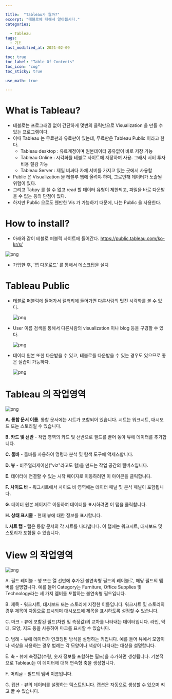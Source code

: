 ```yaml
---

title:  "Tableau가 뭘까?"
excerpt: "테블로에 대해서 알아봅시다."
categories:

  - Tableau
tags:
  - 기초
last_modified_at: 2021-02-09

toc: true
toc_label: "Table Of Contents"
toc_icon: "cog"
toc_sticky: true

use_math: true

---
```


# What is Tableau?

- 테블로는 프로그래밍 없이 간단하게 몇번의 클릭만으로 Visualization 을 만들 수 있는 프로그램이다.
- 이때 Tableau 는 무료판과 유료판이 있는데, 무료판은 Tableau Public 이라고 한다.
  - Tableau desktop : 유료계정이며 원본데이터 공유없이 바로 저장 가능
  - Tableau Online : 시각화를 테블로 사이트에 저장하며 사용. 그래서 서버 투자비용 절감 가능
  - Tableau Server : 제일 비싸다 자체 서버를 가지고 있는 곳에서 사용함
- Public 은 Visualization 을 테블루 웹에 올려야 하며, 그로인해 데이터가 노출될 위험이 있다.
- 그리고 Tabpy 를 쓸 수 없고 read 할 데이터 유형이 제한되고, 파일을 바로 다운받을 수 없는 등의 단점이 있다.
- 하지만 Public 으로도 웬만한 Vis 가 가능하기 때문에, 나는 Public 을 사용한다.



# How to install? 

- 아래와 같이 테블로 퍼블릭 사이트에 들어간다. <https://public.tableau.com/ko-kr/s/>

![png](/assets/images/Tableau/c1.PNG)

- 가입한 후, '앱 다운로드' 를 통해서 데스크탑을 설치



# Tableau Public

- 테블로 퍼블릭에 들어가서 갤러리에 들어가면 다른사람의 멋진 시각화를 볼 수 있다.

  ![png](/assets/images/Tableau/c2.PNG)

- User 이름 검색을 통해서 다른사람의 visualization 이나 blog 등을 구경할 수 있다.

   ![png](/assets/images/Tableau/c3.PNG)

- 데이터 원본 또한 다운받을 수 있고, 테블로를 다운받을 수 있는 경우도 있으므로 좋은 실습이 가능하다.

  ![png](/assets/images/Tableau/c4.PNG)



# Tableau 의 작업영역

![png](/assets/images/Tableau/c5.PNG)

**A. 통합 문서 이름**. 통합 문서에는 시트가 포함되어 있습니다. 시트는 워크시트, 대시보드 또는 스토리일 수 있습니다. 

**B. 카드 및 선반** - 작업 영역의 카드 및 선반으로 필드를 끌어 놓아 뷰에 데이터를 추가합니다.

**C. 툴바** - 툴바를 사용하여 명령과 분석 및 탐색 도구에 액세스합니다.

**D. 뷰** - 비주얼리제이션("viz"라고도 함)을 만드는 작업 공간의 캔버스입니다.

**E.** 데이터에 연결할 수 있는 시작 페이지로 이동하려면 이 아이콘을 클릭합니다. 

**F. 사이드 바** - 워크시트에서 사이드 바 영역에는 데이터 패널 및 분석 패널이 포함됩니다.

**G**. 데이터 원본 페이지로 이동하여 데이터를 표시하려면 이 탭을 클릭합니다. 

**H. 상태 표시줄** - 현재 뷰에 대한 정보를 표시합니다.

**I. 시트 탭** - 탭은 통합 문서의 각 시트를 나타냅니다. 이 탭에는 워크시트, 대시보드 및 스토리가 포함될 수 있습니다. 



# View 의 작업영역

![png](/assets/images/Tableau/c6.PNG)

A. 필드 레이블 - 행 또는 열 선반에 추가된 불연속형 필드의 레이블로, 해당 필드의 멤버를 설명합니다. 예를 들어 Category는 Furniture, Office Supplies 및 Technology라는 세 가지 멤버를 포함하는 불연속형 필드입니다.

B. 제목 - 워크시트, 대시보드 또는 스토리에 지정한 이름입니다. 워크시트 및 스토리의 경우 제목이 자동으로 표시되며 대시보드에 제목을 표시하도록 설정할 수 있습니다.

C. 마크 - 뷰에 포함된 필드(차원 및 측정값)의 교차를 나타내는 데이터입니다. 라인, 막대, 모양, 지도 등을 사용하여 마크를 표시할 수 있습니다.

D. 범례 - 뷰에 데이터가 인코딩된 방식을 설명하는 키입니다. 예를 들어 뷰에서 모양이나 색상을 사용하는 경우 범례는 각 모양이나 색상이 나타내는 대상을 설명합니다.

E. 축 - 뷰에 측정값(수량, 숫자 정보를 포함하는 필드)을 추가하면 생성됩니다. 기본적으로 Tableau는 이 데이터에 대해 연속형 축을 생성합니다.

F. 머리글 - 필드의 멤버 이름입니다.

G. 캡션 - 뷰의 데이터를 설명하는 텍스트입니다. 캡션은 자동으로 생성할 수 있으며 켜고 끌 수 있습니다.